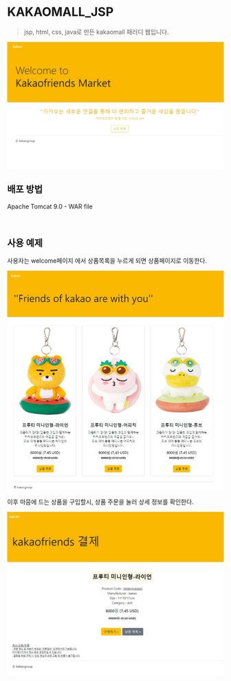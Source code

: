 # KAKAOMALL_JSP
>jsp, html, css, java로 만든 kakaomall 패러디 웹입니다.

![](/img/main.JPG)


## 배포 방법

Apache Tomcat 9.0 - WAR file


<br>

## 사용 예제

사용자는 welcome페이지 에서 상품목록을 누르게 되면 상품페이지로 이동한다.

![](/img/menu.JPG)


이후 마믐에 드는 상품을 구입할시, 상품 주문을 눌러 상세 정보를 확인한다.

![](/img/product.JPG)
